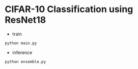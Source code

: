 # CIFAR-10 Classification using ResNet18

- train
```
python main.py
```

- inference
```
python ensemble.py
```
